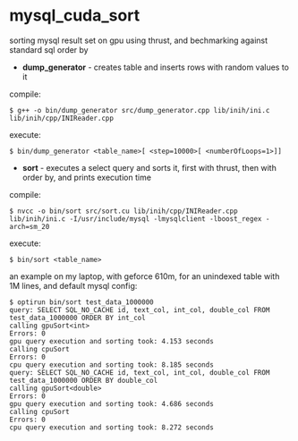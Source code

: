 mysql_cuda_sort
===============

sorting mysql result set on gpu using thrust, and bechmarking against standard sql order by

*  **dump_generator** - creates table and inserts rows with random values to it

compile:
```
$ g++ -o bin/dump_generator src/dump_generator.cpp lib/inih/ini.c lib/inih/cpp/INIReader.cpp
```
execute:
```
$ bin/dump_generator <table_name>[ <step=10000>[ <numberOfLoops=1>]]
```

*  **sort** - executes a select query and sorts it, first with thrust, then with order by, and prints execution time

compile:
```
$ nvcc -o bin/sort src/sort.cu lib/inih/cpp/INIReader.cpp lib/inih/ini.c -I/usr/include/mysql -lmysqlclient -lboost_regex -arch=sm_20
```
execute:
```
$ bin/sort <table_name>
```

an example on my laptop, with geforce 610m, for an unindexed table with 1M lines, and default mysql config:

```
$ optirun bin/sort test_data_1000000
query: SELECT SQL_NO_CACHE id, text_col, int_col, double_col FROM test_data_1000000 ORDER BY int_col
calling gpuSort<int>
Errors: 0
gpu query execution and sorting took: 4.153 seconds
calling cpuSort
Errors: 0
cpu query execution and sorting took: 8.185 seconds
query: SELECT SQL_NO_CACHE id, text_col, int_col, double_col FROM test_data_1000000 ORDER BY double_col
calling gpuSort<double>
Errors: 0
gpu query execution and sorting took: 4.686 seconds
calling cpuSort
Errors: 0
cpu query execution and sorting took: 8.272 seconds
```
